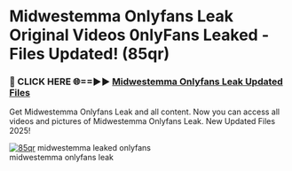 # Midwestemma Onlyfans Leak Original Videos 0nlyFans Leaked - Files Updated! (85qr)

<h3>🔴 CLICK HERE 🌐==►► <a href="https://tinyurl.com/2wckxsce" rel="nofollow">Midwestemma Onlyfans Leak Updated Files</a></h3>

Get Midwestemma Onlyfans Leak and all content. Now you can access all videos and pictures of Midwestemma Onlyfans Leak. New Updated Files 2025!

[![85qr](https://i.imgur.com/AFduVYN.gif)](https://tinyurl.com/2wckxsce)
midwestemma leaked onlyfans<br>
midwestemma onlyfans leak